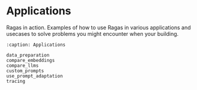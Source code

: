 # Applications

Ragas in action. Examples of how to use Ragas in various applications and
usecases to solve problems you might encounter when your building.

```{toctree}
:caption: Applications

data_preparation
compare_embeddings
compare_llms
custom_prompts
use_prompt_adaptation
tracing
```
